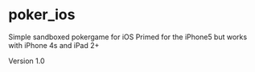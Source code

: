 poker_ios
===================

Simple sandboxed pokergame for iOS
Primed for the iPhone5 but works with iPhone 4s and iPad 2+

Version 1.0
